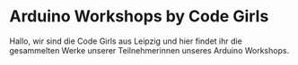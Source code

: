 # Arduino Workshops by Code Girls

Hallo, wir sind die Code Girls aus Leipzig und hier findet ihr die gesammelten Werke unserer
Teilnehmerinnen unseres Arduino Workshops.

